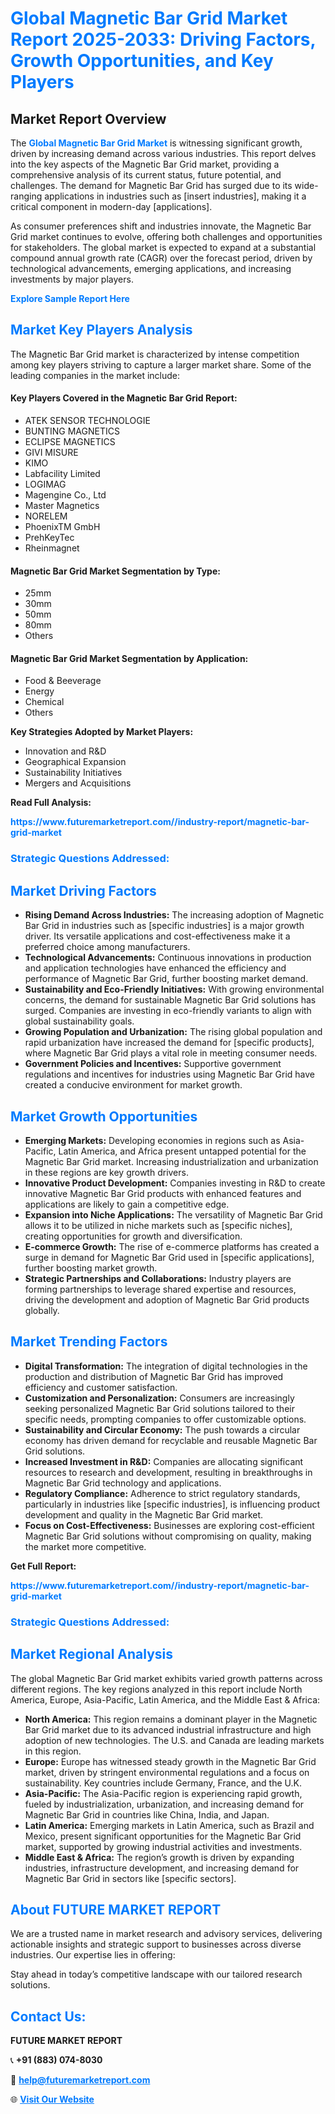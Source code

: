 <h1 style="color: #007BFF;">Global Magnetic Bar Grid Market Report 2025-2033: Driving Factors, Growth Opportunities, and Key Players</h1>

<section id="overview">
<h2>Market Report Overview</h2>
<p>The <a href="https://www.futuremarketreport.com//industry-report/magnetic-bar-grid-market" style="color: #007BFF; text-decoration: none;"><strong>Global Magnetic Bar Grid Market</strong></a> is witnessing significant growth, driven by increasing demand across various industries. This report delves into the key aspects of the Magnetic Bar Grid market, providing a comprehensive analysis of its current status, future potential, and challenges. The demand for Magnetic Bar Grid has surged due to its wide-ranging applications in industries such as [insert industries], making it a critical component in modern-day [applications].</p>
<p>As consumer preferences shift and industries innovate, the Magnetic Bar Grid market continues to evolve, offering both challenges and opportunities for stakeholders. The global market is expected to expand at a substantial compound annual growth rate (CAGR) over the forecast period, driven by technological advancements, emerging applications, and increasing investments by major players.</p>
</section>

<section id="overview">
<p><a href="https://www.futuremarketreport.com//request-sample/reportId=52738" style="color: #007BFF; text-decoration: none;"><strong>Explore Sample Report Here</strong></a></p>
</section>

<section id="key-players">
<h2 style="color: #007BFF;">Market Key Players Analysis</h2>
<p>The Magnetic Bar Grid market is characterized by intense competition among key players striving to capture a larger market share. Some of the leading companies in the market include:</p>
<h4>Key Players Covered in the Magnetic Bar Grid Report:</h4>
<ul><li>ATEK SENSOR TECHNOLOGIE</li><li>BUNTING MAGNETICS</li><li>ECLIPSE MAGNETICS</li><li>GIVI MISURE</li><li>KIMO</li><li>Labfacility Limited</li><li>LOGIMAG</li><li>Magengine Co., Ltd</li><li>Master Magnetics</li><li>NORELEM</li><li>PhoenixTM GmbH</li><li>PrehKeyTec</li><li>Rheinmagnet</li></ul>
<h4>Magnetic Bar Grid Market Segmentation by Type:</h4>
<ul><li>25mm</li><li>30mm</li><li>50mm</li><li>80mm</li><li>Others</li></ul>

<h4>Magnetic Bar Grid Market Segmentation by Application:</h4>
<ul><li>Food &amp; Beeverage</li><li>Energy</li><li>Chemical</li><li>Others</li></ul>
<p><strong>Key Strategies Adopted by Market Players:</strong></p>
<ul>
<li>Innovation and R&D</li>
<li>Geographical Expansion</li>
<li>Sustainability Initiatives</li>
<li>Mergers and Acquisitions</li>
</ul>
</section>

<section>
<p><strong>Read Full Analysis: </strong></p><a href="https://www.futuremarketreport.com//industry-report/magnetic-bar-grid-market" style="color: #007BFF; text-decoration: none;"><strong>https://www.futuremarketreport.com//industry-report/magnetic-bar-grid-market</strong></a>
<h3 style="color: #007BFF;">Strategic Questions Addressed:</h3>
</section>

<section id="driving-factors">
<h2 style="color: #007BFF;">Market Driving Factors</h2>
<ul>
<li><strong>Rising Demand Across Industries:</strong> The increasing adoption of Magnetic Bar Grid in industries such as [specific industries] is a major growth driver. Its versatile applications and cost-effectiveness make it a preferred choice among manufacturers.</li>
<li><strong>Technological Advancements:</strong> Continuous innovations in production and application technologies have enhanced the efficiency and performance of Magnetic Bar Grid, further boosting market demand.</li>
<li><strong>Sustainability and Eco-Friendly Initiatives:</strong> With growing environmental concerns, the demand for sustainable Magnetic Bar Grid solutions has surged. Companies are investing in eco-friendly variants to align with global sustainability goals.</li>
<li><strong>Growing Population and Urbanization:</strong> The rising global population and rapid urbanization have increased the demand for [specific products], where Magnetic Bar Grid plays a vital role in meeting consumer needs.</li>
<li><strong>Government Policies and Incentives:</strong> Supportive government regulations and incentives for industries using Magnetic Bar Grid have created a conducive environment for market growth.</li>
</ul>
</section>

<section id="growth-opportunities">
<h2 style="color: #007BFF;">Market Growth Opportunities</h2>
<ul>
<li><strong>Emerging Markets:</strong> Developing economies in regions such as Asia-Pacific, Latin America, and Africa present untapped potential for the Magnetic Bar Grid market. Increasing industrialization and urbanization in these regions are key growth drivers.</li>
<li><strong>Innovative Product Development:</strong> Companies investing in R&D to create innovative Magnetic Bar Grid products with enhanced features and applications are likely to gain a competitive edge.</li>
<li><strong>Expansion into Niche Applications:</strong> The versatility of Magnetic Bar Grid allows it to be utilized in niche markets such as [specific niches], creating opportunities for growth and diversification.</li>
<li><strong>E-commerce Growth:</strong> The rise of e-commerce platforms has created a surge in demand for Magnetic Bar Grid used in [specific applications], further boosting market growth.</li>
<li><strong>Strategic Partnerships and Collaborations:</strong> Industry players are forming partnerships to leverage shared expertise and resources, driving the development and adoption of Magnetic Bar Grid products globally.</li>
</ul>
</section>

<section id="trending-factors">
<h2 style="color: #007BFF;">Market Trending Factors</h2>
<ul>
<li><strong>Digital Transformation:</strong> The integration of digital technologies in the production and distribution of Magnetic Bar Grid has improved efficiency and customer satisfaction.</li>
<li><strong>Customization and Personalization:</strong> Consumers are increasingly seeking personalized Magnetic Bar Grid solutions tailored to their specific needs, prompting companies to offer customizable options.</li>
<li><strong>Sustainability and Circular Economy:</strong> The push towards a circular economy has driven demand for recyclable and reusable Magnetic Bar Grid solutions.</li>
<li><strong>Increased Investment in R&D:</strong> Companies are allocating significant resources to research and development, resulting in breakthroughs in Magnetic Bar Grid technology and applications.</li>
<li><strong>Regulatory Compliance:</strong> Adherence to strict regulatory standards, particularly in industries like [specific industries], is influencing product development and quality in the Magnetic Bar Grid market.</li>
<li><strong>Focus on Cost-Effectiveness:</strong> Businesses are exploring cost-efficient Magnetic Bar Grid solutions without compromising on quality, making the market more competitive.</li>
</ul>
</section>

<section>
<p><strong>Get Full Report: </strong></p><a href="https://www.futuremarketreport.com//industry-report/magnetic-bar-grid-market" style="color: #007BFF; text-decoration: none;"><strong>https://www.futuremarketreport.com//industry-report/magnetic-bar-grid-market</strong></a>
<h3 style="color: #007BFF;">Strategic Questions Addressed:</h3>
</section>


<section id="regional-analysis">
<h2 style="color: #007BFF;">Market Regional Analysis</h2>
<p>The global Magnetic Bar Grid market exhibits varied growth patterns across different regions. The key regions analyzed in this report include North America, Europe, Asia-Pacific, Latin America, and the Middle East & Africa:</p>
<ul>
<li><strong>North America:</strong> This region remains a dominant player in the Magnetic Bar Grid market due to its advanced industrial infrastructure and high adoption of new technologies. The U.S. and Canada are leading markets in this region.</li>
<li><strong>Europe:</strong> Europe has witnessed steady growth in the Magnetic Bar Grid market, driven by stringent environmental regulations and a focus on sustainability. Key countries include Germany, France, and the U.K.</li>
<li><strong>Asia-Pacific:</strong> The Asia-Pacific region is experiencing rapid growth, fueled by industrialization, urbanization, and increasing demand for Magnetic Bar Grid in countries like China, India, and Japan.</li>
<li><strong>Latin America:</strong> Emerging markets in Latin America, such as Brazil and Mexico, present significant opportunities for the Magnetic Bar Grid market, supported by growing industrial activities and investments.</li>
<li><strong>Middle East & Africa:</strong> The region’s growth is driven by expanding industries, infrastructure development, and increasing demand for Magnetic Bar Grid in sectors like [specific sectors].</li>
</ul>
</section>

<footer>
<h2 style="color: #007BFF;">About FUTURE MARKET REPORT</h2>
<p>We are a trusted name in market research and advisory services, delivering actionable insights and strategic support to businesses across diverse industries. Our expertise lies in offering:</p>

<p>Stay ahead in today’s competitive landscape with our tailored research solutions.</p>

<h2 style="color: #007BFF;">Contact Us:</h2>
<p><strong>FUTURE MARKET REPORT</strong></p>
<p>📞 <strong>+91 (883) 074-8030</strong></p>
<p>📧 <strong><a href="mailto:help@futuremarketreport.com" style="color: #007BFF;">help@futuremarketreport.com</a></strong></p>
<p>🌐 <strong><a href="https://www.futuremarketreport.com/" style="color: #007BFF;">Visit Our Website</a></strong></p>
</footer>